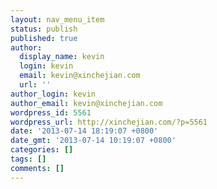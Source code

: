 ```yaml
---
layout: nav_menu_item
status: publish
published: true
author:
  display_name: kevin
  login: kevin
  email: kevin@xinchejian.com
  url: ''
author_login: kevin
author_email: kevin@xinchejian.com
wordpress_id: 5561
wordpress_url: http://xinchejian.com/?p=5561
date: '2013-07-14 18:19:07 +0800'
date_gmt: '2013-07-14 10:19:07 +0800'
categories: []
tags: []
comments: []
---
```


